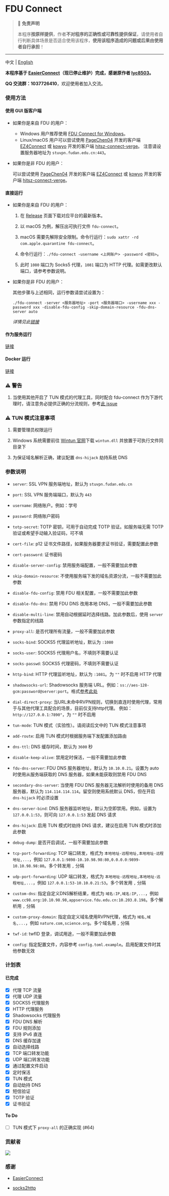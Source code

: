 # FDU Connect

> 🚫 **免责声明**
>
> 本程序**按原样提供**，作者**不对程序的正确性或可靠性提供保证**，请使用者自行判断具体场景是否适合使用该程序，**使用该程序造成的问题或后果由使用者自行承担**！

---

中文 | [English](README_en.md)

**本程序基于 [EasierConnect](https://github.com/lyc8503/EasierConnect)（现已停止维护）完成，感谢原作者 [lyc8503](https://github.com/lyc8503)。**

**QQ 交流群：1037726410**，欢迎使用者加入交流。

### 使用方法

#### 使用 GUI 版客户端

+ 如果你是来自 FDU 的用户：
  + Windows 用户推荐使用 [FDU Connect for Windows](https://github.com/akirasalvare/fdu-connect-for-Windows)。
  + Linux/macOS 用户可以尝试使用 [PageChen04](https://github.com/PageChen04) 开发的客户端 [EZ4Connect](https://github.com/PageChen04/EZ4Connect) 或 [kowyo](https://github.com/kowyo) 开发的客户端 [hitsz-connect-verge](https://github.com/kowyo/hitsz-connect-verge)。
    注意请设置服务器地址为 `stuvpn.fudan.edu.cn:443`。
+ 如果你是非 FDU 的用户：

  可以尝试使用 [PageChen04](https://github.com/PageChen04) 开发的客户端 [EZ4Connect](https://github.com/PageChen04/EZ4Connect) 或 [kowyo](https://github.com/kowyo) 开发的客户端 [hitsz-connect-verge](https://github.com/kowyo/hitsz-connect-verge)。

#### 直接运行

+ 如果你是来自 FDU 的用户：

  1. 在 [Release](https://github.com/akirasalvare/fdu-connect/releases) 页面下载对应平台的最新版本。

  2. 以 macOS 为例，解压出可执行文件 `fdu-connect`。

  3. macOS 需要先解除安全限制。命令行运行：`sudo xattr -rd com.apple.quarantine fdu-connect`。

  4. 命令行运行：`./fdu-connect -username <上网账户> -password <密码>`。

  5. 此时 `1080` 端口为 Socks5 代理，`1081` 端口为 HTTP 代理。如需更改默认端口，请参考参数说明。

+ 如果你是非 FDU 的用户：

  其他步骤与上述相同，运行参数请尝试设置为：

  `./fdu-connect -server <服务器地址> -port <服务器端口> -username xxx -password xxx -disable-fdu-config -skip-domain-resource -fdu-dns-server auto`

  *详情见此[链接](https://github.com/Mythologyli/fdu-connect/issues/65#issuecomment-2650185322)*

#### 作为服务运行

[链接](docs/service.md)

#### Docker 运行

[链接](docs/docker.md)

### ⚠️ 警告

1. 当使用其他开启了 TUN 模式的代理工具，同时配合 fdu-connect 作为下游代理时，请注意务必提供正确的分流规则，参考[此 issue](https://github.com/Mythologyli/fdu-connect/issues/57)

### ⚠️ TUN 模式注意事项

1. 需要管理员权限运行

2. Windows 系统需要前往 [Wintun 官网](https://www.wintun.net)下载 `wintun.dll` 并放置于可执行文件同目录下

3. 为保证域名解析正确，建议配置 `dns-hijack` 劫持系统 DNS

### 参数说明

+ `server`: SSL VPN 服务端地址，默认为 `stuvpn.fudan.edu.cn`

+ `port`: SSL VPN 服务端端口，默认为 `443`

+ `username`: 网络账户。例如：学号

+ `password`: 网络账户密码

+ `totp-secret`: TOTP 密钥，可用于自动完成 TOTP 验证。如服务端无需 TOTP 验证或希望手动输入验证码，可不填

+ `cert-file`: p12 证书文件路径，如果服务器要求证书验证，需要配置此参数

+ `cert-password`: 证书密码

+ `disable-server-config`: 禁用服务端配置，一般不需要加此参数

+ `skip-domain-resource`: 不使用服务端下发的域名资源分流，一般不需要加此参数

+ `disable-fdu-config`: 禁用 FDU 相关配置，一般不需要加此参数

+ `disable-fdu-dns`: 禁用 FDU DNS 改用本地 DNS，一般不需要加此参数

+ `disable-multi-line`: 禁用自动根据延时选择线路。加此参数后，使用 `server` 参数指定的线路

+ `proxy-all`: 是否代理所有流量，一般不需要加此参数

+ `socks-bind`: SOCKS5 代理监听地址，默认为 `:1080`

+ `socks-user`: SOCKS5 代理用户名，不填则不需要认证

+ `socks-passwd`: SOCKS5 代理密码，不填则不需要认证

+ `http-bind`: HTTP 代理监听地址，默认为 `:1081`。为 `""` 时不启用 HTTP 代理

+ `shadowsocks-url`: Shadowsocks 服务端 URL。例如：`ss://aes-128-gcm:password@server:port`。格式[参考此处](https://github.com/shadowsocks/go-shadowsocks2)

+ `dial-direct-proxy`: 当URL未命中RVPN规则，切换到直连时使用代理，常用于与其他代理工具配合的场景，目前仅支持http代理。 例如：`http://127.0.0.1:7890"`，为 `""` 时不启用

+ `tun-mode`: TUN 模式（实验性）。请阅读后文中的 TUN 模式注意事项

+ `add-route`: 启用 TUN 模式时根据服务端下发配置添加路由

+ `dns-ttl`: DNS 缓存时间，默认为 `3600` 秒

+ `disable-keep-alive`: 禁用定时保活，一般不需要加此参数

+ `fdu-dns-server`: FDU DNS 服务器地址，默认为 `10.10.0.21`。设置为 auto 时使用从服务端获取的 DNS 服务器，如果未能获取则禁用 FDU DNS

+ `secondary-dns-server`: 当使用 FDU DNS 服务器无法解析时使用的备用 DNS 服务器，默认为 `114.114.114.114`。留空则使用系统默认 DNS，但在开启 `dns-hijack` 时必须设置

+ `dns-server-bind`: DNS 服务器监听地址，默认为空即禁用。例如，设置为 `127.0.0.1:53`，则可向 `127.0.0.1:53` 发起 DNS 请求

+ `dns-hijack`: 启用 TUN 模式时劫持 DNS 请求，建议在启用 TUN 模式时添加此参数

+ `debug-dump`: 是否开启调试，一般不需要加此参数

+ `tcp-port-forwarding`: TCP 端口转发，格式为 `本地地址-远程地址,本地地址-远程地址,...`，例如 `127.0.0.1:9898-10.10.98.98:80,0.0.0.0:9899-10.10.98.98:80`。多个转发用 `,` 分隔

+ `udp-port-forwarding`: UDP 端口转发，格式为 `本地地址-远程地址,本地地址-远程地址,...`，例如 `127.0.0.1:53-10.10.0.21:53`。多个转发用 `,` 分隔

+ `custom-dns`: 指定自定义DNS解析结果，格式为 `域名:IP,域名:IP,...`，例如 `www.cc98.org:10.10.98.98,appservice.fdu.edu.cn:10.203.8.198`。多个解析用 `,` 分隔

+ `custom-proxy-domain`: 指定自定义域名使用RVPN代理，格式为 `域名,域名,...`，例如 `nature.com,science.org`。多个域名用 `,` 分隔

+ `twf-id`: twfID 登录，调试用途，一般不需要加此参数

+ `config`: 指定配置文件，内容参考 `config.toml.example`。启用配置文件时其他参数无效

### 计划表

#### 已完成

- [x] 代理 TCP 流量
- [x] 代理 UDP 流量
- [x] SOCKS5 代理服务
- [x] HTTP 代理服务
- [x] Shadowsocks 代理服务
- [x] FDU DNS 解析
- [x] FDU 规则添加
- [x] 支持 IPv6 直连
- [x] DNS 缓存加速
- [x] 自动选择线路
- [x] TCP 端口转发功能
- [x] UDP 端口转发功能
- [x] 通过配置文件启动
- [x] 定时保活
- [x] TUN 模式
- [x] 自动劫持 DNS
- [x] 短信验证
- [x] TOTP 验证
- [x] 证书验证

#### To Do

- [ ] TUN 模式下 `proxy-all` 的正确实现 (#64)

### 贡献者

<a href="https://github.com/akirasalvare/fdu-connect/graphs/contributors">
  <img src="https://contrib.rocks/image?repo=akirasalvare/fdu-connect" />
</a>

### 感谢

+ [EasierConnect](https://github.com/lyc8503/EasierConnect)

+ [socks2http](https://github.com/zenhack/socks2http)
